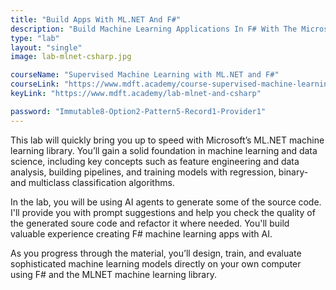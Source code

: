 ```yaml
---
title: "Build Apps With ML.NET And F#"
description: "Build Machine Learning Applications In F# With The Microsoft ML.NET Library"
type: "lab"
layout: "single"
image: lab-mlnet-csharp.jpg

courseName: "Supervised Machine Learning with ML.NET and F#"
courseLink: "https://www.mdft.academy/course-supervised-machine-learning-with-mlnet-and-csharp"
keyLink: "https://www.mdft.academy/lab-mlnet-and-csharp"

password: "Immutable8-Option2-Pattern5-Record1-Provider1"
---
```

This lab will quickly bring you up to speed with Microsoft’s ML.NET machine learning library. You’ll gain a solid foundation in machine learning and data science, including key concepts such as feature engineering and data analysis, building pipelines, and training models with regression, binary- and multiclass classification algorithms.

In the lab, you will be using AI agents to generate some of the source code. I'll provide you with prompt suggestions and help you check the quality of the generated soure code and refactor it where needed. You'll build valuable experience creating F# machine learning apps with AI.

As you progress through the material, you’ll design, train, and evaluate sophisticated machine learning models directly on your own computer using F# and the MLNET machine learning library.
